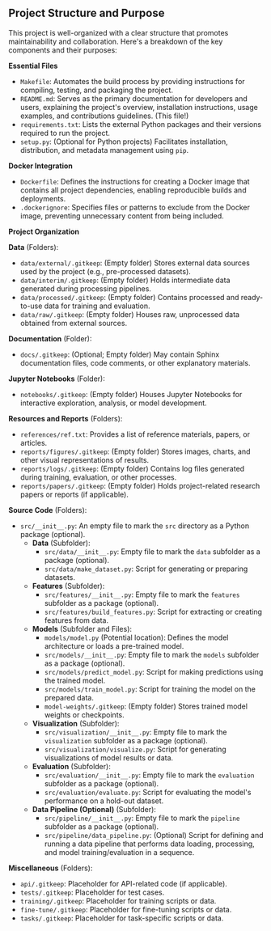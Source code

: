 ## Project Structure and Purpose

This project is well-organized with a clear structure that promotes maintainability and collaboration. Here's a breakdown of the key components and their purposes:

**Essential Files**

* `Makefile`: Automates the build process by providing instructions for compiling, testing, and packaging the project.
* `README.md`: Serves as the primary documentation for developers and users, explaining the project's overview, installation instructions, usage examples, and contributions guidelines. (This file!)
* `requirements.txt`: Lists the external Python packages and their versions required to run the project.
* `setup.py`: (Optional for Python projects) Facilitates installation, distribution, and metadata management using `pip`.

**Docker Integration**

* `Dockerfile`: Defines the instructions for creating a Docker image that contains all project dependencies, enabling reproducible builds and deployments.
* `.dockerignore`: Specifies files or patterns to exclude from the Docker image, preventing unnecessary content from being included.

**Project Organization**

**Data** (Folders):
  * `data/external/.gitkeep`: (Empty folder) Stores external data sources used by the project (e.g., pre-processed datasets).
  * `data/interim/.gitkeep`: (Empty folder) Holds intermediate data generated during processing pipelines.
  * `data/processed/.gitkeep`: (Empty folder) Contains processed and ready-to-use data for training and evaluation.
  * `data/raw/.gitkeep`: (Empty folder) Houses raw, unprocessed data obtained from external sources.

**Documentation** (Folder):
  * `docs/.gitkeep`: (Optional; Empty folder) May contain Sphinx documentation files, code comments, or other explanatory materials.

**Jupyter Notebooks** (Folder):
  * `notebooks/.gitkeep`: (Empty folder) Houses Jupyter Notebooks for interactive exploration, analysis, or model development.

**Resources and Reports** (Folders):
  * `references/ref.txt`: Provides a list of reference materials, papers, or articles.
  * `reports/figures/.gitkeep`: (Empty folder) Stores images, charts, and other visual representations of results.
  * `reports/logs/.gitkeep`: (Empty folder) Contains log files generated during training, evaluation, or other processes.
  * `reports/papers/.gitkeep`: (Empty folder) Holds project-related research papers or reports (if applicable).

**Source Code** (Folders):
  * `src/__init__.py`: An empty file to mark the `src` directory as a Python package (optional).
      * **Data** (Subfolder):
          * `src/data/__init__.py`: Empty file to mark the `data` subfolder as a package (optional).
          * `src/data/make_dataset.py`: Script for generating or preparing datasets.
      * **Features** (Subfolder):
          * `src/features/__init__.py`: Empty file to mark the `features` subfolder as a package (optional).
          * `src/features/build_features.py`: Script for extracting or creating features from data.
      * **Models** (Subfolder and Files):
          * `models/model.py` (Potential location): Defines the model architecture or loads a pre-trained model.
          * `src/models/__init__.py`: Empty file to mark the `models` subfolder as a package (optional).
          * `src/models/predict_model.py`: Script for making predictions using the trained model.
          * `src/models/train_model.py`: Script for training the model on the prepared data.
          * `model-weights/.gitkeep`: (Empty folder) Stores trained model weights or checkpoints.
      * **Visualization** (Subfolder):
          * `src/visualization/__init__.py`: Empty file to mark the `visualization` subfolder as a package (optional).
          * `src/visualization/visualize.py`: Script for generating visualizations of model results or data.
      * **Evaluation** (Subfolder):
          * `src/evaluation/__init__.py`: Empty file to mark the `evaluation` subfolder as a package (optional).
          * `src/evaluation/evaluate.py`: Script for evaluating the model's performance on a hold-out dataset.
      * **Data Pipeline (Optional)** (Subfolder):
          * `src/pipeline/__init__.py`: Empty file to mark the `pipeline` subfolder as a package (optional).
          * `src/pipeline/data_pipeline.py`: (Optional) Script for defining and running a data pipeline that performs data loading, processing, and model training/evaluation in a sequence.

**Miscellaneous** (Folders):
  * `api/.gitkeep`: Placeholder for API-related code (if applicable).
  * `tests/.gitkeep`: Placeholder for test cases.
  * `training/.gitkeep`: Placeholder for training scripts or data.
  * `fine-tune/.gitkeep`: Placeholder for fine-tuning scripts or data.
  * `tasks/.gitkeep`: Placeholder for task-specific scripts or data.

